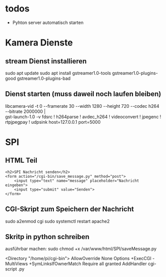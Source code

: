 # todos
-   Pyhton server automatisch starten

# Kamera Dienste
## stream Dienst installieren
sudo apt update
sudo apt install gstreamer1.0-tools gstreamer1.0-plugins-good gstreamer1.0-plugins-bad

## Dienst starten (muss daweil noch laufen bleiben)
libcamera-vid -t 0 --framerate 30 --width 1280 --height 720 --codec h264 --bitrate 2000000 | \
gst-launch-1.0 -v fdsrc ! h264parse ! avdec_h264 ! videoconvert ! jpegenc ! rtpjpegpay ! udpsink host=127.0.0.1 port=5000


# SPI
## HTML Teil
    <h2>SPI Nachricht senden</h2>
    <form action="/cgi-bin/save_message.py" method="post">
        <input type="text" name="message" placeholder="Nachricht eingeben">
        <input type="submit" value="Senden">
    </form>
## CGI-Skript zum Speichern der Nachricht
sudo a2enmod cgi
sudo systemctl restart apache2

## Skritp in python schreiben 
ausführbar machen: sudo chmod +x /var/www/html/SPI/saveMessage.py


<Directory "/home/pi/cgi-bin">
    AllowOverride None
    Options +ExecCGI -MultiViews +SymLinksIfOwnerMatch
    Require all granted
    AddHandler cgi-script .py
</Directory>